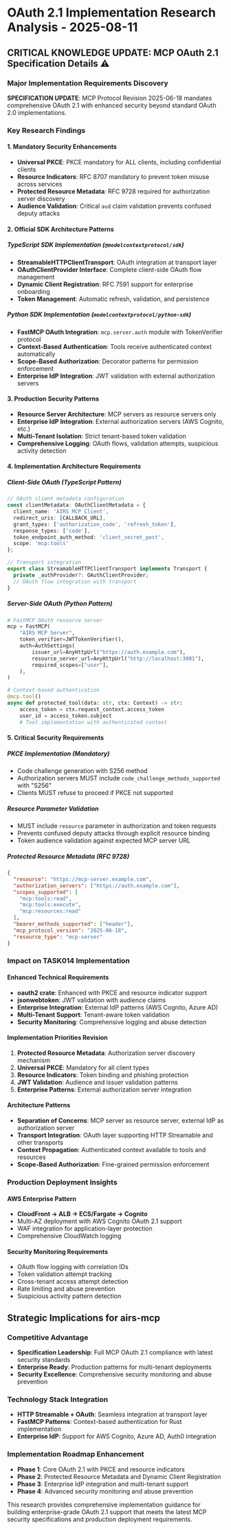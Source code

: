 # OAuth 2.1 Implementation Research Analysis - 2025-08-11

## CRITICAL KNOWLEDGE UPDATE: MCP OAuth 2.1 Specification Details ⚠️

### Major Implementation Requirements Discovery
**SPECIFICATION UPDATE**: MCP Protocol Revision 2025-06-18 mandates comprehensive OAuth 2.1 with enhanced security beyond standard OAuth 2.0 implementations.

### Key Research Findings

#### 1. Mandatory Security Enhancements
- **Universal PKCE**: PKCE mandatory for ALL clients, including confidential clients
- **Resource Indicators**: RFC 8707 mandatory to prevent token misuse across services
- **Protected Resource Metadata**: RFC 9728 required for authorization server discovery
- **Audience Validation**: Critical `aud` claim validation prevents confused deputy attacks

#### 2. Official SDK Architecture Patterns

##### TypeScript SDK Implementation (`@modelcontextprotocol/sdk`)
- **StreamableHTTPClientTransport**: OAuth integration at transport layer
- **OAuthClientProvider Interface**: Complete client-side OAuth flow management
- **Dynamic Client Registration**: RFC 7591 support for enterprise onboarding
- **Token Management**: Automatic refresh, validation, and persistence

##### Python SDK Implementation (`modelcontextprotocol/python-sdk`)
- **FastMCP OAuth Integration**: `mcp.server.auth` module with TokenVerifier protocol
- **Context-Based Authentication**: Tools receive authenticated context automatically
- **Scope-Based Authorization**: Decorator patterns for permission enforcement
- **Enterprise IdP Integration**: JWT validation with external authorization servers

#### 3. Production Security Patterns
- **Resource Server Architecture**: MCP servers as resource servers only
- **Enterprise IdP Integration**: External authorization servers (AWS Cognito, etc.)
- **Multi-Tenant Isolation**: Strict tenant-based token validation
- **Comprehensive Logging**: OAuth flows, validation attempts, suspicious activity detection

#### 4. Implementation Architecture Requirements

##### Client-Side OAuth (TypeScript Pattern)
```typescript
// OAuth client metadata configuration
const clientMetadata: OAuthClientMetadata = {
  client_name: 'AIRS MCP Client',
  redirect_uris: [CALLBACK_URL],
  grant_types: ['authorization_code', 'refresh_token'],
  response_types: ['code'],
  token_endpoint_auth_method: 'client_secret_post',
  scope: 'mcp:tools'
};

// Transport integration
export class StreamableHTTPClientTransport implements Transport {
  private _authProvider?: OAuthClientProvider;
  // OAuth flow integration with transport
}
```

##### Server-Side OAuth (Python Pattern)
```python
# FastMCP OAuth resource server
mcp = FastMCP(
    "AIRS MCP Server",
    token_verifier=JWTTokenVerifier(),
    auth=AuthSettings(
        issuer_url=AnyHttpUrl("https://auth.example.com"),
        resource_server_url=AnyHttpUrl("http://localhost:3001"),
        required_scopes=["user"],
    ),
)

# Context-based authentication
@mcp.tool()
async def protected_tool(data: str, ctx: Context) -> str:
    access_token = ctx.request_context.access_token
    user_id = access_token.subject
    # Tool implementation with authenticated context
```

#### 5. Critical Security Requirements

##### PKCE Implementation (Mandatory)
- Code challenge generation with S256 method
- Authorization servers MUST include `code_challenge_methods_supported` with "S256"
- Clients MUST refuse to proceed if PKCE not supported

##### Resource Parameter Validation
- MUST include `resource` parameter in authorization and token requests
- Prevents confused deputy attacks through explicit resource binding
- Token audience validation against expected MCP server URL

##### Protected Resource Metadata (RFC 9728)
```json
{
  "resource": "https://mcp-server.example.com",
  "authorization_servers": ["https://auth.example.com"],
  "scopes_supported": [
    "mcp:tools:read",
    "mcp:tools:execute", 
    "mcp:resources:read"
  ],
  "bearer_methods_supported": ["header"],
  "mcp_protocol_version": "2025-06-18",
  "resource_type": "mcp-server"
}
```

### Impact on TASK014 Implementation

#### Enhanced Technical Requirements
- **oauth2 crate**: Enhanced with PKCE and resource indicator support
- **jsonwebtoken**: JWT validation with audience claims
- **Enterprise Integration**: External IdP patterns (AWS Cognito, Azure AD)
- **Multi-Tenant Support**: Tenant-aware token validation
- **Security Monitoring**: Comprehensive logging and abuse detection

#### Implementation Priorities Revision
1. **Protected Resource Metadata**: Authorization server discovery mechanism
2. **Universal PKCE**: Mandatory for all client types
3. **Resource Indicators**: Token binding and phishing protection
4. **JWT Validation**: Audience and issuer validation patterns
5. **Enterprise Patterns**: External authorization server integration

#### Architecture Patterns
- **Separation of Concerns**: MCP server as resource server, external IdP as authorization server
- **Transport Integration**: OAuth layer supporting HTTP Streamable and other transports
- **Context Propagation**: Authenticated context available to tools and resources
- **Scope-Based Authorization**: Fine-grained permission enforcement

### Production Deployment Insights

#### AWS Enterprise Pattern
- **CloudFront → ALB → ECS/Fargate → Cognito**
- Multi-AZ deployment with AWS Cognito OAuth 2.1 support
- WAF integration for application-layer protection
- Comprehensive CloudWatch logging

#### Security Monitoring Requirements
- OAuth flow logging with correlation IDs
- Token validation attempt tracking
- Cross-tenant access attempt detection
- Rate limiting and abuse prevention
- Suspicious activity pattern detection

## Strategic Implications for airs-mcp

### Competitive Advantage
- **Specification Leadership**: Full MCP OAuth 2.1 compliance with latest security standards
- **Enterprise Ready**: Production patterns for multi-tenant deployments
- **Security Excellence**: Comprehensive security monitoring and abuse prevention

### Technology Stack Integration
- **HTTP Streamable + OAuth**: Seamless integration at transport layer
- **FastMCP Patterns**: Context-based authentication for Rust implementation
- **Enterprise IdP**: Support for AWS Cognito, Azure AD, Auth0 integration

### Implementation Roadmap Enhancement
- **Phase 1**: Core OAuth 2.1 with PKCE and resource indicators
- **Phase 2**: Protected Resource Metadata and Dynamic Client Registration
- **Phase 3**: Enterprise IdP integration and multi-tenant support
- **Phase 4**: Advanced security monitoring and abuse prevention

This research provides comprehensive implementation guidance for building enterprise-grade OAuth 2.1 support that meets the latest MCP security specifications and production deployment requirements.
